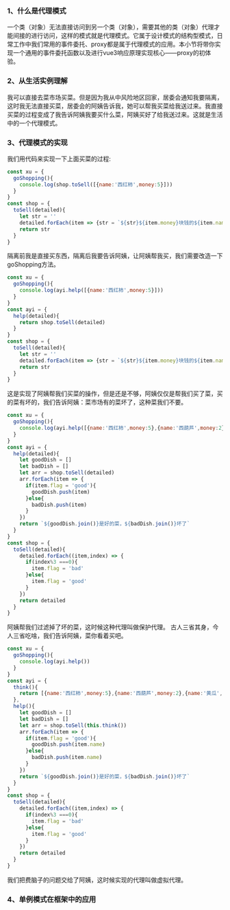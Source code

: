 ### 1、什么是代理模式  
一个类（对象）无法直接访问到另一个类（对象），需要其他的类（对象）代理才能间接的进行访问，这样的模式就是代理模式。它属于设计模式的结构型模式，日常工作中我们常用的事件委托、proxy都是属于代理模式的应用。本小节将带你实现一个通用的事件委托函数以及进行vue3响应原理实现核心——proxy的初体验。

### 2、从生活实例理解
我可以直接去菜市场买菜。但是因为我从中风险地区回家，居委会通知我要隔离，这时我无法直接买菜，居委会的阿姨告诉我，她可以帮我买菜给我送过来。我直接买菜的过程变成了我告诉阿姨我要买什么菜，阿姨买好了给我送过来。这就是生活中的一个代理模式。

### 3、代理模式的实现
我们用代码来实现一下上面买菜的过程:
```javaScript
const xu = {
  goShopping(){
    console.log(shop.toSell([{name:'西红柿',money:5}]))
  }
}
const shop = {
  toSell(detailed){
    let str = ''
    detailed.forEach(item => {str = `${str}${item.money}块钱的${item.name},`})
    return str
  }
}
```
隔离前我是直接买东西，隔离后我要告诉阿姨，让阿姨帮我买，我们需要改造一下goShopping方法。
```javaScript
const xu = {
  goShopping(){
    console.log(ayi.help([{name:'西红柿',money:5}]))
  }
}
const ayi = {
  help(detailed){
    return shop.toSell(detailed)
  }
}
const shop = {
  toSell(detailed){
    let str = ''
    detailed.forEach(item => {str = `${str}${item.money}块钱的${item.name},`})
    return str
  }
}
```
这是实现了阿姨帮我们买菜的操作，但是还是不够，阿姨仅仅是帮我们买了菜，买的菜有坏的，我们告诉阿姨：菜市场有的菜坏了，这种菜我们不要。
```javaScript
const xu = {
  goShopping(){
    console.log(ayi.help([{name:'西红柿',money:5},{name:'西葫芦',money:2},{name:'黄瓜',money:1},{name:'菜花',money:9}]))
  }
}
const ayi = {
  help(detailed){
    let goodDish = []
    let badDish = []
    let arr = shop.toSell(detailed)
    arr.forEach(item => {
      if(item.flag = 'good'){
        goodDish.push(item)
      }else{
        badDish.push(item)
      }
    })
    return `${goodDish.join()}是好的菜，${badDish.join()}坏了`
  }
}
const shop = {
  toSell(detailed){
    detailed.forEach((item,index) => {
      if(index%3 ===0){
        item.flag = 'bad'
      }else{
        item.flag = 'good'
      }
    })
    return detailed
  }
}
```
阿姨帮我们过滤掉了坏的菜，这时候这种代理叫做保护代理。
古人三省其身，今人三省吃啥，我们告诉阿姨，菜你看着买吧。
```javaScript
const xu = {
  goShopping(){
    console.log(ayi.help())
  }
}
const ayi = {
  think(){
    return [{name:'西红柿',money:5},{name:'西葫芦',money:2},{name:'黄瓜',money:1},{name:'菜花',money:9}]
  },
  help(){
    let goodDish = []
    let badDish = []
    let arr = shop.toSell(this.think())
    arr.forEach(item => {
      if(item.flag = 'good'){
        goodDish.push(item.name)
      }else{
        badDish.push(item.name)
      }
    })
    return `${goodDish.join()}是好的菜，${badDish.join()}坏了`
  }
}
const shop = {
  toSell(detailed){
    detailed.forEach((item,index) => {
      if(index%3 ===0){
        item.flag = 'bad'
      }else{
        item.flag = 'good'
      }
    })
    return detailed
  }
}
```
我们把费脑子的问题交给了阿姨，这时候实现的代理叫做虚拟代理。

### 4、单例模式在框架中的应用

